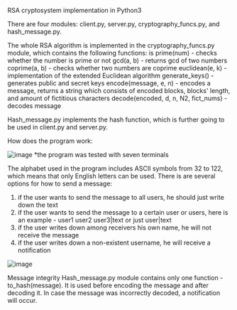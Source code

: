 RSA cryptosystem implementation in Python3

There are four modules: client.py, server.py, cryptography_funcs.py, and hash_message.py.

The whole RSA algorithm is implemented in the cryptography_funcs.py module, which contains the following functions:
is prime(num) - checks whether the number is prime or not
gcd(a, b) - returns gcd of two numbers
coprime(a, b) - checks whether two numbers are coprime
euclidean(e, k) - implementation of the extended Euclidean algorithm
generate_keys() - generates public and secret keys
encode(message, e, n) - encodes a message, returns a string which consists of encoded blocks, blocks' length, and amount of fictitious characters
decode(encoded, d, n, N2, fict_nums) - decodes message

Hash_message.py implements the hash function, which is further going to be used in client.py and server.py.

How does the program work:

![image](https://user-images.githubusercontent.com/91615687/166122066-3ed8a356-5f7b-47c9-9b22-8e17efd06ca5.png)
*the program was tested with seven terminals

The alphabet used in the program includes ASCII symbols from 32 to 122, which means that only English letters can be used.
There is are several options for how to send a message:
1) if the user wants to send the message to all users, he should just write down the text
2) if the user wants to send the message to a certain user or users, here is an example - user1 user2 user3|text or just user|text
3) if the user writes down among receivers his own name, he will not receive the message 
4) if the user writes down a non-existent username, he will receive a notification

![image](https://user-images.githubusercontent.com/91615687/166122385-893049ad-a5a9-48c4-b0cb-bf2a001c167d.png)

Message integrity
Hash_message.py module contains only one function - to_hash(message). It is used before encoding the message and after decoding it. In case the message was incorrectly decoded, a notification will occur.

